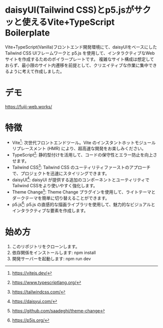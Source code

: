 # daisyUI(Tailwind CSS)とp5.jsがサクッと使えるVite+TypeScript Boilerplate

Vite+TypeScript(Vanilla)フロントエンド開発環境にて、daisyUIをベースにしたTailwind CSS UIフレームワークと p5.js を使用して、インタラクティブなWebサイトを作成するためのボイラープレートです。
複雑なサイト構成は想定しておらず、最小限のサイト内遷移を前提として、クリエイティブな作業に集中できるように考えて作成しました。

# デモ

https://fujii-web.works/

# 特徴

- Vite[^1]: 次世代フロントエンドツール。Vite のインスタントホットモジュールリプレースメント (HMR) により、超高速な開発をお楽しみください。
- TypeScript[^2]: 静的型付けを活用して、コードの保守性とエラー防止を向上させます。
- Tailwind CSS[^3]: Tailwind CSS のユーティリティファーストのアプローチで、プロジェクトを迅速にスタイリングできます。
- daisyUI[^4]: daisyUI が提供する追加のコンポーネントとユーティリティで Tailwind CSSをより使いやすく強化します。
- Theme Change[^5]: Theme Change プラグインを使用して、ライトテーマとダークテーマを簡単に切り替えることができます。
- p5.js[^6]: p5.js の直感的な描画ライブラリを使用して、魅力的なビジュアルとインタラクティブな要素を作成します。

# 始め方

1. このリポジトリをクローンします。
1. 依存関係をインストールします: npm install
1. 開発サーバーを起動します: npm run dev

[^1]: https://vitejs.dev/
[^2]: https://www.typescriptlang.org/
[^3]: https://tailwindcss.com/
[^4]: https://daisyui.com/
[^5]: https://github.com/saadeghi/theme-change
[^6]: https://p5js.org/
